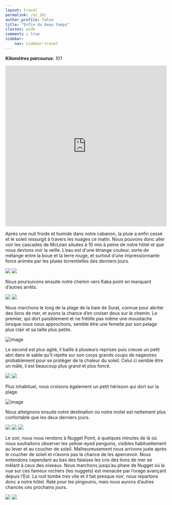 ```yaml
---
layout: travel
permalink: /nz_20/
author_profile: false
title: "Enfin du beau temps"
classes: wide
comments : true
sidebar:
    nav: sidebar-travel
---
```


<!-- jQuery 1.8 or later, 33 KB -->
<script src="https://ajax.googleapis.com/ajax/libs/jquery/1.11.1/jquery.min.js"></script>

<!-- Fotorama from CDNJS, 19 KB -->
<link  href="https://cdnjs.cloudflare.com/ajax/libs/fotorama/4.6.4/fotorama.css" rel="stylesheet">
<script src="https://cdnjs.cloudflare.com/ajax/libs/fotorama/4.6.4/fotorama.js"></script>

***Kilomètres parcourus***: *101*

<iframe src="https://www.google.com/maps/d/u/0/embed?mid=16TMenPWVedEVMJU-TZlPc6EH6H2kkk5Z" width="100%" height="500" frameBorder="0"></iframe>

<br>

Après une nuit froide et humide dans notre cabanon, la pluie a enfin cessé et le soleil ressurgit à travers les nuages ce matin. Nous pouvons donc aller voir les cascades de McLean situées à 10 min à peine de notre hôtel et que nous devions voir la veille. L’eau est d'une étrange couleur, sorte de mélange entre la boue et la terre rouge, et surtout d’une impressionnante force animée par les pluies torrentielles des derniers jours.

<div class="fotorama">
  <img src="https://drive.google.com/uc?id=1tetUWUzFNoVvKgj-6jzJ-tUplpXyhNc6">
  <img src="https://drive.google.com/uc?id=1EvD0nO_EYnoauUv8UkRgYQ4O_EpB1jUk">
</div>

Nous poursuivons ensuite notre chemin vers Kaka point en marquant d’autres arrêts.

<div class="fotorama">
  <img src="https://drive.google.com/uc?id=1UKhZ65d6Hs0y6pPKAqgnttjgUaEEDWqR">
  <img src="https://drive.google.com/uc?id=1kqTyfcG2sHDWLGix5CzaOYW8bvjbRJOo">
</div>

Nous marchons le long de la plage de la baie de Surat, connue pour abriter des lions de mer, et avons la chance d’en croiser deux sur le chemin. Le premier, qui dort paisiblement et ne frétille pas même une moustache lorsque nous nous approchons, semble être une femelle par son pelage plus clair et sa taille plus petite. 

![image](https://drive.google.com/uc?id=15mbnCvQSTZq0lJNPtqcyDsC5Osv0Marv)

Le second est plus agité, il baille à plusieurs reprises puis creuse un petit abri dans le sable qu’il rejette sur son corps grands coups de nageoires probablement pour se protéger de la chaleur du soleil. Celui ci semble être un mâle, il est beaucoup plus grand et plus foncé. 

<div class="fotorama">
  <img src="https://drive.google.com/uc?id=1UkoX4ZnowMkHgTaoncfrI87DXFiR637G">
  <img src="https://drive.google.com/uc?id=19eJy-UT3SyhfuABxEeDx2TFS1g13boMc">
</div>

Plus inhabituel, nous croisons également un petit hérisson qui dort sur la plage.

![image](https://drive.google.com/uc?id=1cROI1aGa3gOfltSQAyRk9DKti7j4RdSf)

Nous atteignons ensuite notre destination où notre motel est nettement plus confortable que les deux derniers jours. 

<div class="fotorama">
  <img src="https://drive.google.com/uc?id=1qqyX9WVUIBNVFHGwpHyB0zjD-Jsexdkm">
  <img src="https://drive.google.com/uc?id=1OhH0UZbG-UWgf6XhpklsM1oAgpDTnRuv">
  <img src="https://drive.google.com/uc?id=1_T5ATEUXmMnr52YqQ-Jt0IU5keyYiv6Z">
</div>

Le soir, nous nous rendons à Nugget Point, à quelques minutes de là où nous souhaitons observer les yellow-eyed penguins, visibles habituellement au lever et au coucher de soleil. Malheureusement nous arrivons juste après le coucher de soleil et n’avons pas la chance de les apercevoir. Nous entendons cependant au bas des falaises les cris des lions de mer se mêlant à ceux des oiseaux. Nous marchons jusqu’au phare de Nugget où la vue sur ces fameux rochers (les nuggets) est menacée par l’orage avançant depuis l’Est. La nuit tombe très vite et il fait presque noir, nous repartons donc a notre hôtel. Raté pour les pingouins, mais nous aurons d’autres chances ces prochains jours. 

<div class="fotorama">
  <img src="https://drive.google.com/uc?id=1-JlleTa5UD1YmutE_byfjKlR7msre-13">
  <img src="https://drive.google.com/uc?id=1kxb7AXWEPHmvgW3jOReHSH9lJW0Cd2XI">
</div>